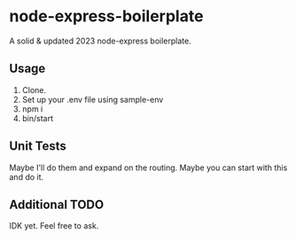 # node-express-boilerplate
A solid & updated 2023 node-express boilerplate.


## Usage
1. Clone.
2. Set up your .env file using sample-env
2. npm i
3. bin/start

## Unit Tests
Maybe I'll do them and expand on the routing. 
Maybe you can start with this and do it.

## Additional TODO
IDK yet. Feel free to ask.
